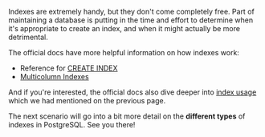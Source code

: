 Indexes are extremely handy, but they don't come completely free. Part of 
maintaining a database is putting in the time and effort to determine when 
it's appropriate to create an index, and when it might actually be more 
detrimental. 

The official docs have more helpful information on how indexes work:

- Reference for [CREATE INDEX](https://www.postgresql.org/docs/current/sql-createindex.html)
- [Multicolumn Indexes](https://www.postgresql.org/docs/current/indexes-multicolumn.html)

And if you're interested, the official docs also dive deeper into [index usage](https://www.postgresql.org/docs/current/indexes-examine.html)
 which we had mentioned on the previous page.

The next scenario will go into a bit more detail on the **different types** of 
indexes in PostgreSQL. See you there!
